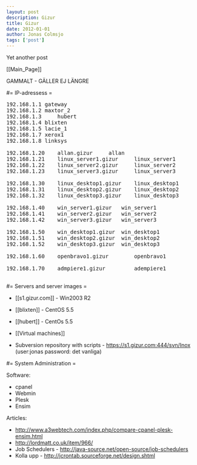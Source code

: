 ```yaml
---
layout: post
description: Gizur
title: Gizur
date: 2012-01-01
author: Jonas Colmsjo
tags: ['post']
---
```


Yet another post





[[Main_Page]]


GAMMALT - GÄLLER EJ LÄNGRE

#= IP-adressess =

<pre>
192.168.1.1	gateway
192.168.1.2	maxtor_2
192.168.1.3     hubert
192.168.1.4	blixten
192.168.1.5	lacie_1
192.168.1.7	xerox1
192.168.1.8	linksys

192.168.1.20	allan.gizur		allan
192.168.1.21	linux_server1.gizur 	linux_server1
192.168.1.22	linux_server2.gizur 	linux_server2
192.168.1.23	linux_server3.gizur 	linux_server3

192.168.1.30	linux_desktop1.gizur 	linux_desktop1
192.168.1.31	linux_desktop2.gizur 	linux_desktop2
192.168.1.32	linux_desktop3.gizur 	linux_desktop3

192.168.1.40	win_server1.gizur 	win_server1
192.168.1.41	win_server2.gizur 	win_server2
192.168.1.42	win_server3.gizur 	win_server3

192.168.1.50	win_desktop1.gizur 	win_desktop1
192.168.1.51	win_desktop2.gizur 	win_desktop2
192.168.1.52	win_desktop3.gizur 	win_desktop3

192.168.1.60    openbravo1.gizur        openbravo1

192.168.1.70    admpiere1.gizur         adempiere1

</pre>


#=  Servers and server images =

* [[s1.gizur.com]] - Win2003 R2
* [[blixten]] - CentOS 5.5
* [[hubert]] - CentOs 5.5
* [[Virtual machines]]

* Subversion repository with scripts - https://s1.gizur.com:444/svn/Inox (user:jonas password: det vanliga)


#= System Administration =

Software:
* cpanel
* Webmin
* Plesk
* Ensim


Articles:
* http://www.a3webtech.com/index.php/compare-cpanel-plesk-ensim.html
* http://lordmatt.co.uk/item/966/
* Job Schedulers - http://java-source.net/open-source/job-schedulers
* Kolla upp - http://jcrontab.sourceforge.net/design.shtml

